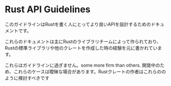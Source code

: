 # Rust API Guidelines

このガイドラインはRustを書く人にとってより良いAPIを設計するためのドキュメントです。

これらのドキュメントは主にRustのライブラリチームによって作られており、Rustの標準ライブラリや他のクレートを作成した時の経験を元に書かれています。

これらはガイドラインに過ぎません。some more firm than others. 開発中のため、これらのケースは曖昧な場合があります。Rustクレートの作者はこれらののように検討すべきです
